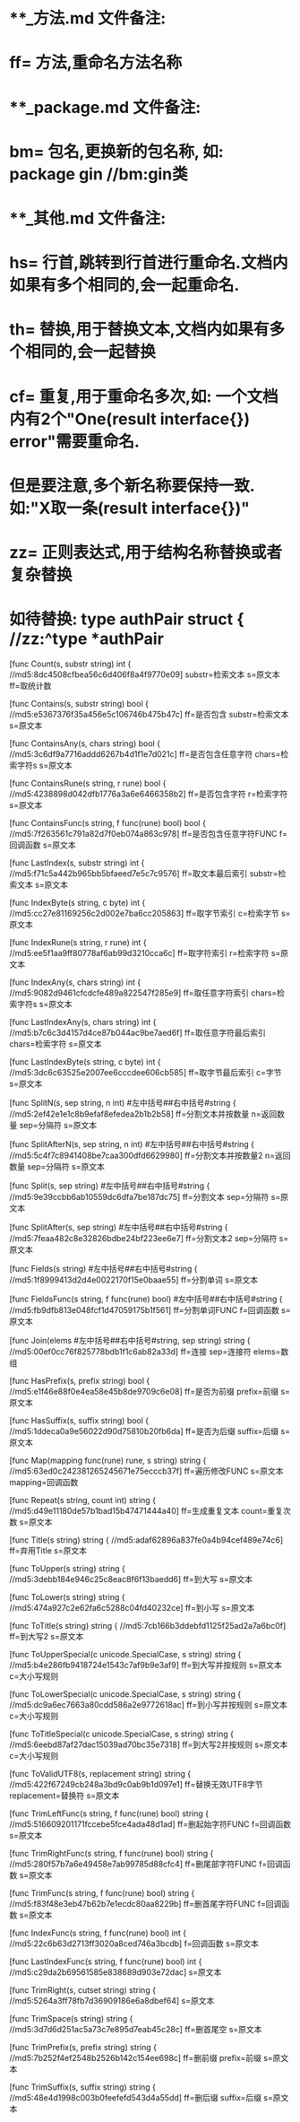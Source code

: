 # **_方法.md 文件备注:
# ff= 方法,重命名方法名称
# 
# **_package.md 文件备注:
# bm= 包名,更换新的包名称, 如: package gin //bm:gin类
#
# **_其他.md 文件备注:
# hs= 行首,跳转到行首进行重命名.文档内如果有多个相同的,会一起重命名.
# th= 替换,用于替换文本,文档内如果有多个相同的,会一起替换
# cf= 重复,用于重命名多次,如: 一个文档内有2个"One(result interface{}) error"需要重命名.
#     但是要注意,多个新名称要保持一致. 如:"X取一条(result interface{})"
# zz= 正则表达式,用于结构名称替换或者复杂替换
#     如待替换: type authPair struct { //zz:^type *authPair

[func Count(s, substr string) int { //md5:8dc4508cfbea56c6d406f8a4f9770e09]
substr=检索文本
s=原文本
ff=取统计数

[func Contains(s, substr string) bool { //md5:e5367376f35a456e5c106746b475b47c]
ff=是否包含
substr=检索文本
s=原文本

[func ContainsAny(s, chars string) bool { //md5:3c6df9a7716addd6267b4d1f1e7d021c]
ff=是否包含任意字符
chars=检索字符s
s=原文本

[func ContainsRune(s string, r rune) bool { //md5:4238898d042dfb1776a3a6e6466358b2]
ff=是否包含字符
r=检索字符
s=原文本

[func ContainsFunc(s string, f func(rune) bool) bool { //md5:7f263561c791a82d7f0eb074a863c978]
ff=是否包含任意字符FUNC
f=回调函数
s=原文本

[func LastIndex(s, substr string) int { //md5:f71c5a442b965bb5bfaeed7e5c7c9576]
ff=取文本最后索引
substr=检索文本
s=原文本

[func IndexByte(s string, c byte) int { //md5:cc27e81169256c2d002e7ba6cc205863]
ff=取字节索引
c=检索字节
s=原文本

[func IndexRune(s string, r rune) int { //md5:ee5f1aa9ff80778af6ab99d3210cca6c]
ff=取字符索引
r=检索字符
s=原文本

[func IndexAny(s, chars string) int { //md5:9082d9461cfcdcfe489a822547f285e9]
ff=取任意字符索引
chars=检索字符s
s=原文本

[func LastIndexAny(s, chars string) int { //md5:b7c6c3d4157d4ce87b044ac9be7aed6f]
ff=取任意字符最后索引
chars=检索字符
s=原文本

[func LastIndexByte(s string, c byte) int { //md5:3dc6c63525e2007ee6cccdee606cb585]
ff=取字节最后索引
c=字节
s=原文本

[func SplitN(s, sep string, n int) #左中括号##右中括号#string { //md5:2ef42e1e1c8b9efaf8efedea2b1b2b58]
ff=分割文本并按数量
n=返回数量
sep=分隔符
s=原文本

[func SplitAfterN(s, sep string, n int) #左中括号##右中括号#string { //md5:5c4f7c8941408be7caa300dfd6629980]
ff=分割文本并按数量2
n=返回数量
sep=分隔符
s=原文本

[func Split(s, sep string) #左中括号##右中括号#string { //md5:9e39ccbb6ab10559dc6dfa7be187dc75]
ff=分割文本
sep=分隔符
s=原文本

[func SplitAfter(s, sep string) #左中括号##右中括号#string { //md5:7feaa482c8e32826bdbe24bf223ee6e7]
ff=分割文本2
sep=分隔符
s=原文本

[func Fields(s string) #左中括号##右中括号#string { //md5:1f8999413d2d4e0022170f15e0baae55]
ff=分割单词
s=原文本

[func FieldsFunc(s string, f func(rune) bool) #左中括号##右中括号#string { //md5:fb9dfb813e048fcf1d47059175b1f561]
ff=分割单词FUNC
f=回调函数
s=原文本

[func Join(elems #左中括号##右中括号#string, sep string) string { //md5:00ef0cc76f825778bdb1f1c6ab82a33d]
ff=连接
sep=连接符
elems=数组

[func HasPrefix(s, prefix string) bool { //md5:e1f46e88f0e4ea58e45b8de9709c6e08]
ff=是否为前缀
prefix=前缀
s=原文本

[func HasSuffix(s, suffix string) bool { //md5:1ddeca0a9e56022d90d75810b20fb6da]
ff=是否为后缀
suffix=后缀
s=原文本

[func Map(mapping func(rune) rune, s string) string { //md5:63ed0c242381265245671e75ecccb37f]
ff=遍历修改FUNC
s=原文本
mapping=回调函数

[func Repeat(s string, count int) string { //md5:d49e11180de57b1bad15b47471444a40]
ff=生成重复文本
count=重复次数
s=原文本

[func Title(s string) string { //md5:adaf62896a837fe0a4b94cef489e74c6]
ff=弃用Title
s=原文本

[func ToUpper(s string) string { //md5:3debb184e946c25c8eac8f6f13baedd6]
ff=到大写
s=原文本

[func ToLower(s string) string { //md5:474a927c2e62fa6c5288c04fd40232ce]
ff=到小写
s=原文本

[func ToTitle(s string) string { //md5:7cb166b3ddebfd1125f25ad2a7a6bc0f]
ff=到大写2
s=原文本

[func ToUpperSpecial(c unicode.SpecialCase, s string) string { //md5:b4e286fb9418724e1543c7af9b9e3af9]
ff=到大写并按规则
s=原文本
c=大小写规则

[func ToLowerSpecial(c unicode.SpecialCase, s string) string { //md5:dc9a6ec7663a80cdd586a2e9772618ac]
ff=到小写并按规则
s=原文本
c=大小写规则

[func ToTitleSpecial(c unicode.SpecialCase, s string) string { //md5:6eebd87af27dac15039ad70bc35e7318]
ff=到大写2并按规则
s=原文本
c=大小写规则

[func ToValidUTF8(s, replacement string) string { //md5:422f67249cb248a3bd9c0ab9b1d097e1]
ff=替换无效UTF8字节
replacement=替换符
s=原文本

[func TrimLeftFunc(s string, f func(rune) bool) string { //md5:516609201171fccebe5fce4ada48d1ad]
ff=删起始字符FUNC
f=回调函数
s=原文本

[func TrimRightFunc(s string, f func(rune) bool) string { //md5:280f57b7a6e49458e7ab99785d88cfc4]
ff=删尾部字符FUNC
f=回调函数
s=原文本

[func TrimFunc(s string, f func(rune) bool) string { //md5:f83f48e3eb47b62b7e1ecdc80aa8229b]
ff=删首尾字符FUNC
f=回调函数
s=原文本

[func IndexFunc(s string, f func(rune) bool) int { //md5:22c6b63d2713ff3020a8ced746a3bcdb]
f=回调函数
s=原文本

[func LastIndexFunc(s string, f func(rune) bool) int { //md5:c29da2b69561585e838689d903e72dac]
s=原文本

[func TrimRight(s, cutset string) string { //md5:5264a3ff78fb7d36909186e6a8dbef64]
s=原文本

[func TrimSpace(s string) string { //md5:3d7d6d251ac5a73c7e895d7eab45c28c]
ff=删首尾空
s=原文本

[func TrimPrefix(s, prefix string) string { //md5:7b252f4ef2548b2526b142c154ee698c]
ff=删前缀
prefix=前缀
s=原文本

[func TrimSuffix(s, suffix string) string { //md5:48e4d1998c003b0feefefd543d4a55dd]
ff=删后缀
suffix=后缀
s=原文本
